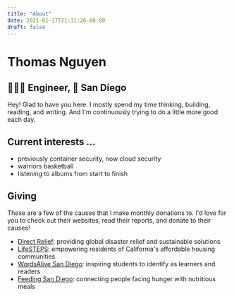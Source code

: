 ```yaml
---
title: "About"
date: 2021-01-17T21:11:26-08:00
draft: false
---
```

# Thomas Nguyen

## 👨🏻‍💻 Engineer, 📍 San Diego

Hey! Glad to have you here. I mostly spend my time thinking, building, reading, and writing. And I'm continuously trying to do a little more good each day.

## Current interests ...

- previously container security, now cloud security
- warriors basketball
- listening to albums from start to finish

## Giving

These are a few of the causes that I make monthly donations to. I'd love for you to check out their websites, read their reports, and donate to their causes!

- [Direct Relief](https://www.directrelief.org/): providing global disaster relief and sustainable solutions
- [LifeSTEPS](https://lifestepsusa.org/): empowering residents of California's affordable housing communities
- [WordsAlive San Diego](https://www.wordsalive.org/): inspiring students to identify as learners and readers
- [Feeding San Diego](https://feedingsandiego.org/): connecting people facing hunger with nutritious meals

<!--
## Projects

- 🔒 [Container Harden](https://github.com/thomasvn/container-harden): A container hardening exercise. Secure configurations informed by previous container scanning and exploitation.
- 👀 [Container Scan](https://github.com/thomasvn/container-scan): Playing around with different container scanning tools and container pentesting toolkits.
- 🛑 [Terraform Pause](https://github.com/thomasvn/tf-pause): A small Makefile example to "pause" all Terraform-deployed AWS resources
- 👨🏻‍💻 [thomasvn.dev](https://github.com/thomasvn/thomasvn.dev): A space to share my work and my thoughts. Initially built using the React.js framework. Later stripped down to basic HTML/CSS for reduced complexity. Now in Hugo for simple static-site generation of Markdown content.
- ⛳️ [CTF Writeups](https://github.com/thomasvn/CTF-Writeups): I don't play CTFs often, but I'll document my problem solving when I do.
- 💭 [Thinking-Functionally](https://github.com/thomasvn/Thinking-Functionally): An attempt to begin understanding functional programming philosophy. (pure functions, removal of side effects, higher order functions)
- 🧬 [Bioinformatics (Finding Hidden Messages in DNA)](https://github.com/thomasvn/Bioinformatics): Merging my partner's background in biology with my background in computer science to learn something new together. All code challenges solved using R.
- *Thesis: Towards Automated Clarity Analysis for Privacy Policies*: I explored the factors which affect the clarity of privacy policies and proposed an automated approach to rationalizing and improving the clarity of a policy.
- *DNS Spoof Attack Simulation*: Set up a software defined network (SDN) containing a DNS server and two webservers. Then I set up an attacker machine to intercept DNS requests and respond with spoofed DNS requests to direct the victim towards a malicious web server. Tech stack: mininet, dnsmasq, scapy.
- *The Shrew Attack*: A reimplementation of Kuzmanovic's 2003 paper "Low-Rate TCP-Targeted Denial of Service Attacks". Targets the TCP implementation's retransmission time-out mechanism. Floods the router with traffic at optimal timing (right as the router is nearing the end of its time-out).
- *Proactive controllers used against SYN floods*
- *Base implementation of stateful firewall*
- *Dafny verification language*
- *Build It Break It*
-->
